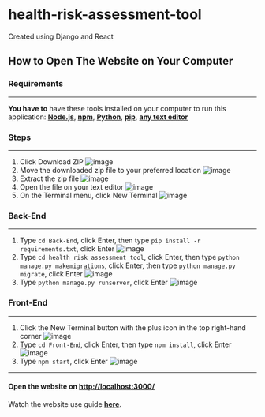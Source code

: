 # health-risk-assessment-tool
Created using Django and React

## How to Open The Website on Your Computer

### Requirements
---
**You have to** have these tools installed on your computer to run this application: [**Node.js**](), [**npm**](), [**Python**](), [**pip**](), [**any text editor**]()

### Steps
---
1. Click Download ZIP
![image](https://github.com/helenry/health-risk-assessment-tool/assets/67642100/ea1c2509-b701-44f9-8b98-f2e75bfbcb04)
2. Move the downloaded zip file to your preferred location
![image](https://github.com/helenry/health-risk-assessment-tool/assets/67642100/c47475f4-d16e-4425-b5d2-4d039352d3cf)
3. Extract the zip file
![image](https://github.com/helenry/health-risk-assessment-tool/assets/67642100/ea67c690-e27f-4bca-bb27-eb456f87f4af)
4. Open the file on your text editor
![image](https://github.com/helenry/health-risk-assessment-tool/assets/67642100/65a3144c-9c35-4237-b561-f08e00eb5596)
5. On the Terminal menu, click New Terminal
![image](https://github.com/helenry/health-risk-assessment-tool/assets/67642100/300f4135-3a85-4735-b3c4-726cb10d6c5c)

### Back-End
---
1. Type `cd Back-End`, click Enter, then type `pip install -r requirements.txt`, click Enter
![image](https://github.com/helenry/health-risk-assessment-tool/assets/67642100/fe70114e-650f-42d2-a2a6-53f35362cf6f)
2. Type `cd health_risk_assessment_tool`, click Enter, then type `python manage.py makemigrations`, click Enter, then type `python manage.py migrate`, click Enter
![image](https://github.com/helenry/health-risk-assessment-tool/assets/67642100/08f7c4d8-6787-4b79-9a6c-97cad4369a47)
3. Type `python manage.py runserver`, click Enter
![image](https://github.com/helenry/health-risk-assessment-tool/assets/67642100/841a7af5-e56c-4211-a507-0b058faf04f5)

### Front-End
---
1. Click the New Terminal button with the plus icon in the top right-hand corner
![image](https://github.com/helenry/health-risk-assessment-tool/assets/67642100/76d49041-c9cf-4716-a409-119fa26916fd)
2. Type `cd Front-End`, click Enter, then type `npm install`, click Enter
![image](https://github.com/helenry/health-risk-assessment-tool/assets/67642100/5838ad4d-988f-4d74-a804-9e4d85125288)
3. Type `npm start`, click Enter
![image](https://github.com/helenry/health-risk-assessment-tool/assets/67642100/3618abb9-c9be-4db4-ac06-93f7375954ed)

---

#### Open the website on [http://localhost:3000/](http://localhost:3000/)

Watch the website use guide [**here**]().
